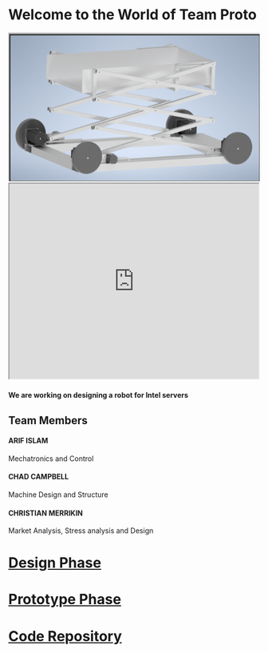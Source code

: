 # Welcome to the World of Team Proto

<img src="https://github.com/ai598d/IntelServerRobot/blob/gh-pages/ISR_Final_CAD.png?raw=true"/>

<html>
<body>




<iframe id="player" type="text/html" width="500" height="390"
  src="https://www.youtube.com/embed/j_uQvgpwaA8">
  frameborder="0"></iframe>
  
</body>
</html>


#### We are working on designing a robot for Intel servers

## Team Members 

#### ARIF ISLAM
Mechatronics and Control
#### CHAD CAMPBELL
Machine Design and Structure
#### CHRISTIAN MERRIKIN
Market Analysis, Stress analysis and Design  




# [Design Phase](Design_Phase.md)

# [Prototype Phase](Prototype_Phase.md)

# [Code Repository](https://github.com/ai598d/Arduino.git)
```markdown
```




